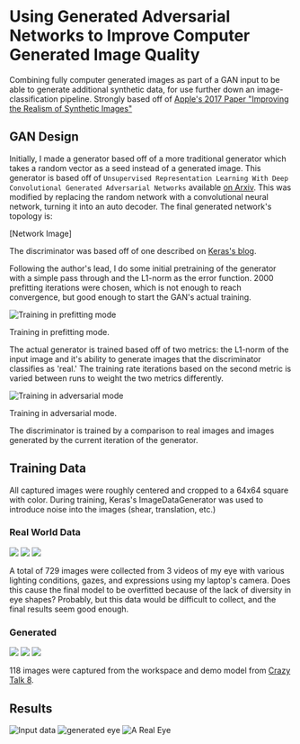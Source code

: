 # Using Generated Adversarial Networks to Improve Computer Generated Image Quality

Combining fully computer generated images as part of a GAN input to be able to generate additional synthetic data, for use further down an image-classification pipeline. Strongly based off of [Apple's 2017 Paper "Improving the Realism of Synthetic Images"](https://machinelearning.apple.com/research/gan)

## GAN Design

Initially, I made a generator based off of a more traditional generator which takes a random vector as a seed instead of a generated image. This generator is based off of `Unsupervised Representation Learning With Deep Convolutional Generated Adversarial Networks` available [on Arxiv](https://arxiv.org/abs/1511.06434). This was modified by replacing the random network with a convolutional neural network, turning it into an auto decoder. The final generated network's topology is:

[Network Image]

The discriminator was based off of one described on [Keras's blog](https://blog.keras.io/building-powerful-image-classification-models-using-very-little-data.html).

Following the author's lead, I do some initial pretraining of the generator with a simple pass through and the L1-norm as the error function. 2000 prefitting iterations were chosen, which is not enough to reach convergence, but good enough to start the GAN's actual training.

![Training in prefitting mode](https://github.com/ToddBodnar/appl-eye-gan/raw/master/images/prefitting.gif)

Training in prefitting mode.

The actual generator is trained based off of two metrics: the L1-norm of the input image and it's ability to generate images that the discriminator classifies as 'real.' The training rate iterations based on the second metric is varied between runs to weight the two metrics differently.

![Training in adversarial mode](https://github.com/ToddBodnar/appl-eye-gan/raw/master/images/fitted_normal_more_passthrough_fitting.gif)

Training in adversarial mode.

The discriminator is trained by a comparison to real images and images generated by the current iteration of the generator.

## Training Data

All captured images were roughly centered and cropped to a 64x64 square with color. During training, Keras's ImageDataGenerator was used to introduce noise into the images (shear, translation, etc.)

### Real World Data

![](https://github.com/ToddBodnar/appl-eye-gan/raw/master/training_eye/eye1/scene00001.png) ![](https://github.com/ToddBodnar/appl-eye-gan/raw/master/training_eye/eye2/scene00071.png) ![](https://github.com/ToddBodnar/appl-eye-gan/raw/master/training_eye/eye3/scene00321.png)

A total of 729 images were collected from 3 videos of my eye with various lighting conditions, gazes, and expressions using my laptop's camera. Does this cause the final model to be overfitted because of the lack of diversity in eye shapes? Probably, but this data would be difficult to collect, and the final results seem good enough.

### Generated

![](https://github.com/ToddBodnar/appl-eye-gan/blob/master/training_generated/run1/scene00106.png) ![](https://github.com/ToddBodnar/appl-eye-gan/blob/master/training_generated/run1/scene00136.png) ![](https://github.com/ToddBodnar/appl-eye-gan/blob/master/training_generated/run1/scene00326.png)

118 images were captured from the workspace and demo model from [Crazy Talk 8](https://www.reallusion.com/crazytalk/download.html).

## Results

![Input data](https://github.com/ToddBodnar/appl-eye-gan/raw/master/training_generated/run1/scene00081.png) ![generated eye](https://github.com/ToddBodnar/appl-eye-gan/raw/master/images/final_adjusted_normal_more_passthrough_00011.jpg) ![A Real Eye](https://github.com/ToddBodnar/appl-eye-gan/raw/master/training_eye/eye2/scene00316.png)
